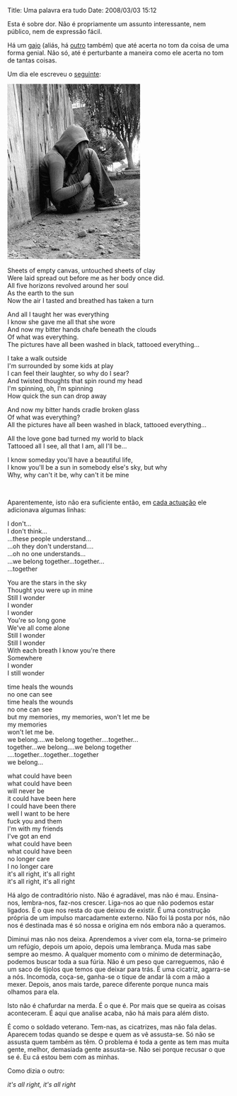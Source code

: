 Title: Uma palavra era tudo
Date: 2008/03/03 15:12

Esta é sobre dor. Não é propriamente um assunto interessante, nem público, nem de expressão fácil.

Há um [gajo](http://en.wikipedia.org/wiki/Eddie_Vedder) (aliás, há [outro](http://en.wikipedia.org/wiki/Stone_Gossard) também) que até acerta no tom da coisa de uma forma genial. Não só, até é perturbante a maneira como ele acerta no tom de tantas coisas.

Um dia ele escreveu o [seguinte](http://en.wikipedia.org/wiki/Black_%28song%29):

![Loner](loner.jpg)

Sheets of empty canvas, untouched sheets of clay<br>
Were laid spread out before me as her body once did.<br>
All five horizons revolved around her soul<br>
As the earth to the sun<br>
Now the air I tasted and breathed has taken a turn<br>

And all I taught her was everything<br>
I know she gave me all that she wore<br>
And now my bitter hands chafe beneath the clouds<br>
Of what was everything.<br>
The pictures have all been washed in black, tattooed everything...<br>

I take a walk outside<br>
I'm surrounded by some kids at play<br>
I can feel their laughter, so why do I sear?<br>
And twisted thoughts that spin round my head<br>
I'm spinning, oh, I'm spinning<br>
How quick the sun can drop away<br>

And now my bitter hands cradle broken glass<br>
Of what was everything?<br>
All the pictures have all been washed in black, tattooed everything...<br>

All the love gone bad turned my world to black<br>
Tattooed all I see, all that I am, all I'll be...<br>

I know someday you'll have a beautiful life,<br>
I know you'll be a sun in somebody else's sky, but why<br>
Why, why can't it be, why can't it be mine<br>

<br>

Aparentemente, isto não era suficiente então, em [cada actuação](http://forums.pearljam.com/showthread.php?t=255379) ele adicionava algumas linhas:

I don't...<br>
I don't think...<br>
...these people understand...<br>
...oh they don't understand....<br>
...oh no one understands...<br>
...we belong together...together...<br>
...together<br>

You are the stars in the sky<br>
Thought you were up in mine<br>
Still I wonder<br>
I wonder<br>
I wonder<br>
You're so long gone<br>
We've all come alone<br>
Still I wonder<br>
Still I wonder<br>
With each breath I know you're there<br>
Somewhere<br>
I wonder<br>
I still wonder<br>

time heals the wounds<br>
no one can see<br>
time heals the wounds<br>
no one can see<br>
but my memories, my memories, won't let me be<br>
my memories<br>
won't let me be.<br>
we belong....we belong together....together...<br>
together...we belong....we belong together<br>
....together...together...together<br>
we belong...<br>

what could have been<br>
what could have been<br>
will never be<br>
it could have been here<br>
I could have been there<br>
well I want to be here<br>
fuck you and them<br>
I'm with my friends<br>
I've got an end<br>
what could have been<br>
what could have been<br>
no longer care<br>
I no longer care<br>
it's all right, it's all right<br>
it's all right, it's all right<br>

Há algo de contraditório nisto. Não é agradável, mas não é mau. Ensina-nos, lembra-nos, faz-nos crescer. Liga-nos ao que não podemos estar ligados. É o que nos resta do que deixou de existir. É uma construção própria de um impulso marcadamente externo. Não foi lá posta por nós, não nos é destinada mas é só nossa e origina em nós embora não a queramos.

Diminui mas não nos deixa. Aprendemos a viver com ela, torna-se primeiro um refúgio, depois um apoio, depois uma lembrança. Muda mas sabe sempre ao mesmo. A qualquer momento com o mínimo de determinação, podemos  buscar toda a sua fúria. Não é um peso que carreguemos, não é um saco de tijolos que temos que deixar para trás. É uma cicatriz, agarra-se a nós. Incomoda, coça-se, ganha-se o tique de andar lá com a mão a mexer. Depois, anos mais tarde, parece diferente porque nunca mais olhamos para ela.

Isto não é chafurdar na merda. É o que é. Por mais que se queira as coisas aconteceram. É aqui que analise acaba, não há mais para além disto.

É como o soldado veterano. Tem-nas, as cicatrizes, mas não fala delas. Aparecem todas quando se despe e quem as vê assusta-se. Só não se assusta quem também as têm. O problema é toda a gente as tem mas muita gente, melhor, demasiada gente assusta-se. Não sei porque recusar o que se é. Eu cá estou bem com as minhas.

Como dizia o outro:

_it's all right, it's all right_

